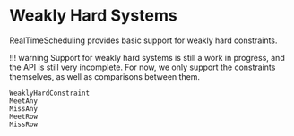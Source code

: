 # Weakly Hard Systems

RealTimeScheduling provides basic support for weakly hard constraints.

!!! warning
    Support for weakly hard systems is still a work in progress, and the API is
    still very incomplete.  For now, we only support the constraints
    themselves, as well as comparisons between them.

```@docs
WeaklyHardConstraint
MeetAny
MissAny
MeetRow
MissRow
```
